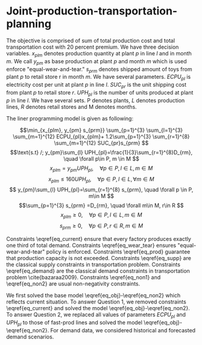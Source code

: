 # Joint-production-transportation-planning

The objective is comprised of sum of total production cost and total transportation cost with $20$ percent premium. We have three decision variables. $x_{plm}$ denotes production quantity at plant $p$ in line $l$ and in month $m$. We call $y_{pm}$ as base production at plant $p$ and month $m$ which is used enforce "equal-wear-and-tear." $s_{prm}$ denotes shipped amount of toys from plant $p$ to retail store r in month $m.$ We have several parameters. $ECPU_{pl}$  is electricity cost per unit at plant $p$ in line $l.$ $SUC_{pr}$ is the unit shipping cost from plant $p$ to retail store $r.$ $UPH_{pl}$ is the number of units produced at plant $p$ in line $l.$ We have several sets. P denotes plants, $L$ denotes production lines, $R$ denotes retail stores and M denotes months. 

The liner programming model is given as following:

$$\min_{x_{plm}, y_{pm} s_{prm}} \sum_{p=1}^{3} \sum_{l=1}^{3} \sum_{m=1}^{12} ECPU_{pl}x_{plm}+ 1.2\sum_{p=1}^{3} \sum_{r=1}^{8} \sum_{m=1}^{12} SUC_{pr}s_{prm} $$
$$\text{s.t} /; y_{pm}\sum_{l} UPH_{pl}=\frac{1}{3}\sum_{r=1}^{8}D_{rm}, \quad \forall p\in P, m \in M $$
$$x_{plm}=y_{pm}UPH_{pl}, \quad \forall p\in P ,l \in L, m \in M $$
$$x_{plm} \leq 160 UPH_{pl}, \quad \forall p\in P ,l \in L,\forall m \in M $$
$$ y_{pm}\sum_{l} UPH_{pl}=\sum_{r=1}^{8} s_{prm}, \quad \forall p \in P, m\in M $$
$$\sum_{p=1}^{3} s_{prm} =D_{rm}, \quad \forall m\in M, r\in R $$
$$x_{plm}\geq 0, \quad \forall p \in P, l\in L, m\in M $$
$$s_{prm}\geq 0, \quad \forall p \in P, r\in R, m\in M $$


Constraints \eqref{eq_current} ensure that every factory produces exactly one third of total demand. Constraints \eqref{eq_wear_tear} ensures "equal-wear-and-tear" policy is enforced. Constraints \eqref{eq_prod} guarantee that production capacity is not exceeded. Constraints \eqref{eq_supp} are the classical supply constraints in transportation problem. Constraints \eqref{eq_demand} are the classical demand constraints in transportation problem \cite{bazaraa2009}. Constraints \eqref{eq_non1} and \eqref{eq_non2} are usual non-negativity constraints. 

We first solved the base model \eqref{eq_obj}-\eqref{eq_non2} which reflects current situation. To answer Question $1$, we removed constraints \eqref{eq_current} and solved the model \eqref{eq_obj}-\eqref{eq_non2}. To answer Question $2$, we replaced all values of parameters $ECPU_{pl}$ and $UPH_{pl}$ to those of fast-prod lines and solved the model \eqref{eq_obj}-\eqref{eq_non2}. For demand data, we considered historical and forecasted demand scenarios.
